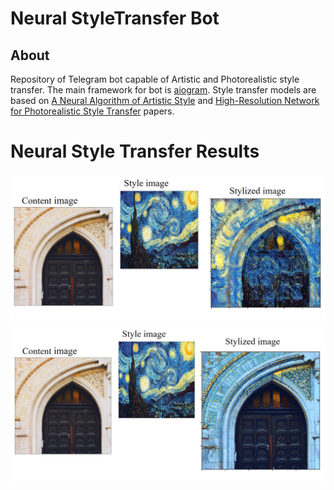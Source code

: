 # Neural StyleTransfer Bot
## About
Repository of Telegram bot capable of Artistic and Photorealistic style transfer. The main framework for bot is [aiogram](https://docs.aiogram.dev/en/latest/index.html). Style transfer models are based on [A Neural Algorithm of Artistic Style](https://arxiv.org/abs/1508.06576) and [High-Resolution Network for Photorealistic Style Transfer](https://arxiv.org/abs/1904.11617) papers.

# Neural Style Transfer Results

![Art style transfer](https://github.com/amansyayf/PhotorealisticStyleTransfer/blob/0daed0f8b208912cd5755308a951681986513106/images/Art%20style%20transfer.png)
![Photorealistic style transfer](https://github.com/amansyayf/PhotorealisticStyleTransfer/blob/494907bd6efec921fdd321404b24a0a9b8e00621/images/Photorealistic%20style%20transfer.png)
